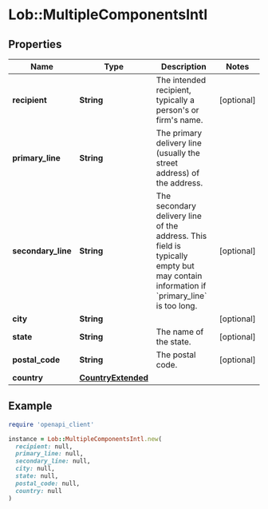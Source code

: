 # Lob::MultipleComponentsIntl

## Properties

| Name | Type | Description | Notes |
| ---- | ---- | ----------- | ----- |
| **recipient** | **String** | The intended recipient, typically a person&#39;s or firm&#39;s name. | [optional] |
| **primary_line** | **String** | The primary delivery line (usually the street address) of the address.  |  |
| **secondary_line** | **String** | The secondary delivery line of the address. This field is typically empty but may contain information if &#x60;primary_line&#x60; is too long.  | [optional] |
| **city** | **String** |  | [optional] |
| **state** | **String** | The name of the state. | [optional] |
| **postal_code** | **String** | The postal code. | [optional] |
| **country** | [**CountryExtended**](CountryExtended.md) |  |  |

## Example

```ruby
require 'openapi_client'

instance = Lob::MultipleComponentsIntl.new(
  recipient: null,
  primary_line: null,
  secondary_line: null,
  city: null,
  state: null,
  postal_code: null,
  country: null
)
```

